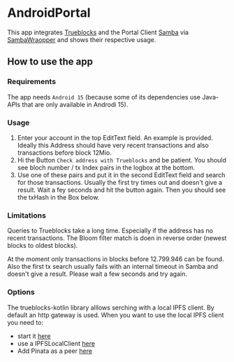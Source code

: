 # AndroidPortal

This app integrates [Trueblocks](https://github.com/biafra23/trueblocks-kotlin) and the Portal Client [Samba](https://github.com/meldsun0/Samba) via [SambaWraopper](https://github.com/biafra23/SambaWrapper) and shows their respective usage.

## How to use the app

### Requirements

The app needs `Android 15` (because some of its dependencies use Java-APIs that are only available in Androdi 15). 

### Usage
1. Enter your account in the top EditText field. An example is provided. Ideally this Address should have very recent transactions and also transactions before block 12Mio.
2. Hi the Button `Check address with Trueblocks` and be patient. You should see bloch number / tx Index pairs in the logbox at the bottom.
3. Use one of these pairs and put it in the second EditText field and search for those transactions. Usually the first try times out and doesn't give a result. Wait a fey seconds and hit the button again. Then you should see the txHash in the Box below.

### Limitations

Queries to Trueblocks take a long time. Especially if the address has no recent transactions. The Bloom filter match is doen in reverse order (newest blocks to oldest blocks).

At the moment only transactions in blocks before 12.799.946 can be found. Also the first tx search usually fails with an internal timeout in Samba and doesn't give a result. Please wait a few seconds and try again.  

### Options
The trueblocks-kotlin library alllows serching with a local IPFS client. By default an http gateway is used. 
When you want to use the local IPFS client you need to: 
- start it [here](https://github.com/biafra23/AndroidPortal/blob/82032518af12a58b0cb928e7ad0da438afd30af0/app/src/main/java/com/jaeckel/androidportal/AndroidPortalApplication.kt#L65-L74)
- use a IPFSLocalClient [here](https://github.com/biafra23/AndroidPortal/blob/82032518af12a58b0cb928e7ad0da438afd30af0/app/src/main/java/com/jaeckel/androidportal/MainActivity.kt#L376)
- Add Pinata as a peer [here](https://github.com/biafra23/AndroidPortal/blob/82032518af12a58b0cb928e7ad0da438afd30af0/app/src/main/java/com/jaeckel/androidportal/MainActivity.kt#L381-L383)
  
